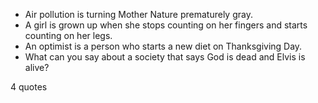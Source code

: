  - Air pollution is turning Mother Nature prematurely gray.
 - A girl is grown up when she stops counting on her fingers and starts counting on her legs.
 - An optimist is a person who starts a new diet on Thanksgiving Day.
 - What can you say about a society that says God is dead and Elvis is alive?

4 quotes